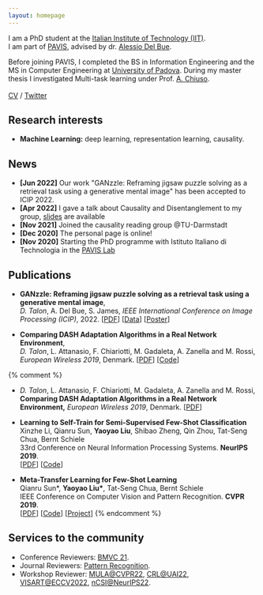 ```yaml
---
layout: homepage
---
```


I am a PhD student at the [Italian Institute of Technology (IIT)](http://iit.it).  
I am part of [PAVIS](https://pavis.iit.it/), advised by dr. [Alessio Del Bue](http://www.iit.it/it/people/alessio-delbue).

Before joining PAVIS, I completed the BS in Information Engineering and the MS in Computer Engineering at [University of Padova](http://unipd.it). During my master thesis I investigated Multi-task learning under Prof. [A. Chiuso](http://automatica.dei.unipd.it/people/chiuso.html).  
<br>
[CV](./assets/files/dt_resume.pdf) / [Twitter](https://twitter.com/davidetalon94)

## Research interests
- **Machine Learning:** deep learning, representation learning, causality. 

## News

- **[Jun 2022]** Our work "GANzzle: Reframing jigsaw puzzle solving as a retrieval task using a generative mental image" has been accepted to ICIP 2022.
- **[Apr 2022]** I gave a talk about Causality and Disentanglement to my group, [slides](./assets/files/20220413_causality_brainstorming.pdf) are available
- **[Nov 2021]** Joined the causality reading group @TU-Darmstadt
- **[Dec 2020]** The personal page is online!
- **[Nov 2020]** Starting the PhD programme with Istituto Italiano di Technologia in the [PAVIS Lab](https://pavis.iit.it/) 



## Publications
- **GANzzle: Reframing jigsaw puzzle solving as a retrieval task using a generative mental image**,  
 *D. Talon*, A. Del Bue, S. James, *IEEE International Conference on Image Processing (ICIP)*, 2022.
 [[PDF](https://arxiv.org/pdf/2207.05634.pdf)] [[Data](https://github.com/IIT-PAVIS/GANzzle)] [[Poster](./assets/files/2022_ICIP_ganzzle_poster.pdf)]

- **Comparing DASH Adaptation Algorithms in a Real Network Environment**,  
 *D. Talon*, L. Attanasio, F. Chiariotti, M. Gadaleta, A. Zanella and M. Rossi,  *European Wireless 2019*, Denmark. 
 [[PDF](https://ieeexplore.ieee.org/document/8835954)] [[Code](https://github.com/davidetalon/DASHPlayer)]




{% comment %}
- *D. Talon*, L. Attanasio, F. Chiariotti, M. Gadaleta, A. Zanella and M. Rossi, **Comparing DASH Adaptation Algorithms in a Real Network Environment,** *European Wireless 2019*, Denmark.
  [[PDF](https://ieeexplore.ieee.org/document/8835954)] 
- **Learning to Self-Train for Semi-Supervised Few-Shot Classification**
  <br>
  Xinzhe Li, Qianru Sun, **Yaoyao Liu**, Shibao Zheng, Qin Zhou, Tat-Seng Chua, Bernt Schiele
  <br>
  33rd Conference on Neural Information Processing Systems. **NeurIPS 2019**.
  <br>
  [[PDF](http://papers.nips.cc/paper/9216-learning-to-self-train-for-semi-supervised-few-shot-classification.pdf)] [[Code](https://github.com/xinzheli1217/learning-to-self-train)]

- **Meta-Transfer Learning for Few-Shot Learning**
  <br>
  Qianru Sun\*, **Yaoyao Liu\***, Tat-Seng Chua, Bernt Schiele
  <br>
  IEEE Conference on Computer Vision and Pattern Recognition. **CVPR 2019**.
  <br>
  [[PDF](http://openaccess.thecvf.com/content_CVPR_2019/papers/Sun_Meta-Transfer_Learning_for_Few-Shot_Learning_CVPR_2019_paper.pdf)] [[Code](https://github.com/yaoyao-liu/meta-transfer-learning)] [[Project](https://mtl.yyliu.net/)]
{% endcomment %}

## Services to the community

- Conference Reviewers: [BMVC 21](https://www.bmvc2021-virtualconference.com/people/reviewers/).
- Journal Reviewers: [Pattern Recognition](https://www.sciencedirect.com/journal/pattern-recognition).
- Workshop Reviewer: [MULA@CVPR22](https://mula-workshop.github.io/#committee), [CRL@UAI22](https://crl-uai-2022.github.io/organisers-reviewers), [VISART@ECCV2022](https://visarts.eu/), [nCSI@NeurIPS22](https://ncsi.cause-lab.net/).
